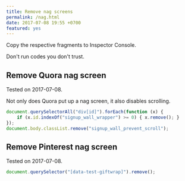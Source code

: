 ```yaml
---
title: Remove nag screens
permalink: /nag.html
date: 2017-07-08 19:55 +0700
featured: yes
---
```


Copy the respective fragments to Inspector Console.

Don't run codes you don't trust.

## Remove Quora nag screen

Tested on 2017-07-08.

Not only does Quora put up a nag screen, it also disables scrolling.

```javascript
document.querySelectorAll("div[id]").forEach(function (x) {
    if (x.id.indexOf("signup_wall_wrapper") >= 0) { x.remove(); }
});
document.body.classList.remove("signup_wall_prevent_scroll");
```

## Remove Pinterest nag screen

Tested on 2017-07-08.

```javascript
document.querySelector("[data-test-giftwrap]").remove();
```
